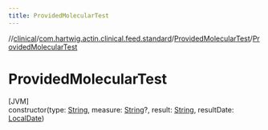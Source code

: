 ```yaml
---
title: ProvidedMolecularTest
---
```

//[clinical](../../../index.html)/[com.hartwig.actin.clinical.feed.standard](../index.html)/[ProvidedMolecularTest](index.html)/[ProvidedMolecularTest](-provided-molecular-test.html)



# ProvidedMolecularTest



[JVM]\
constructor(type: [String](https://kotlinlang.org/api/latest/jvm/stdlib/kotlin/-string/index.html), measure: [String](https://kotlinlang.org/api/latest/jvm/stdlib/kotlin/-string/index.html)?, result: [String](https://kotlinlang.org/api/latest/jvm/stdlib/kotlin/-string/index.html), resultDate: [LocalDate](https://docs.oracle.com/javase/8/docs/api/java/time/LocalDate.html))




